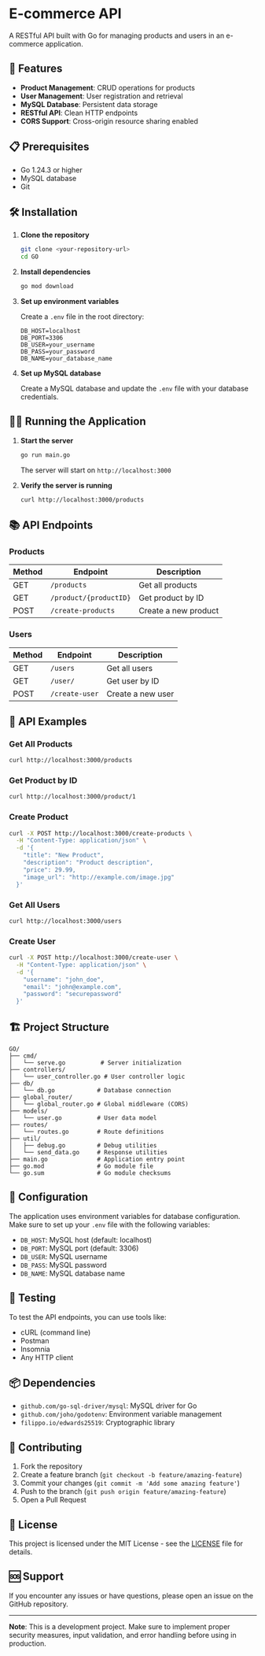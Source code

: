 # E-commerce API

A RESTful API built with Go for managing products and users in an e-commerce application.

## 🚀 Features

- **Product Management**: CRUD operations for products
- **User Management**: User registration and retrieval
- **MySQL Database**: Persistent data storage
- **RESTful API**: Clean HTTP endpoints
- **CORS Support**: Cross-origin resource sharing enabled

## 📋 Prerequisites

- Go 1.24.3 or higher
- MySQL database
- Git

## 🛠️ Installation

1. **Clone the repository**
   ```bash
   git clone <your-repository-url>
   cd GO
   ```

2. **Install dependencies**
   ```bash
   go mod download
   ```

3. **Set up environment variables**
   
   Create a `.env` file in the root directory:
   ```env
   DB_HOST=localhost
   DB_PORT=3306
   DB_USER=your_username
   DB_PASS=your_password
   DB_NAME=your_database_name
   ```

4. **Set up MySQL database**
   
   Create a MySQL database and update the `.env` file with your database credentials.

## 🏃‍♂️ Running the Application

1. **Start the server**
   ```bash
   go run main.go
   ```

   The server will start on `http://localhost:3000`

2. **Verify the server is running**
   ```bash
   curl http://localhost:3000/products
   ```

## 📚 API Endpoints

### Products

| Method | Endpoint | Description |
|--------|----------|-------------|
| GET | `/products` | Get all products |
| GET | `/product/{productID}` | Get product by ID |
| POST | `/create-products` | Create a new product |

### Users

| Method | Endpoint | Description |
|--------|----------|-------------|
| GET | `/users` | Get all users |
| GET | `/user/` | Get user by ID |
| POST | `/create-user` | Create a new user |

## 📝 API Examples

### Get All Products
```bash
curl http://localhost:3000/products
```

### Get Product by ID
```bash
curl http://localhost:3000/product/1
```

### Create Product
```bash
curl -X POST http://localhost:3000/create-products \
  -H "Content-Type: application/json" \
  -d '{
    "title": "New Product",
    "description": "Product description",
    "price": 29.99,
    "image_url": "http://example.com/image.jpg"
  }'
```

### Get All Users
```bash
curl http://localhost:3000/users
```

### Create User
```bash
curl -X POST http://localhost:3000/create-user \
  -H "Content-Type: application/json" \
  -d '{
    "username": "john_doe",
    "email": "john@example.com",
    "password": "securepassword"
  }'
```

## 🏗️ Project Structure

```
GO/
├── cmd/
│   └── serve.go          # Server initialization
├── controllers/
│   └── user_controller.go # User controller logic
├── db/
│   └── db.go            # Database connection
├── global_router/
│   └── global_router.go # Global middleware (CORS)
├── models/
│   └── user.go          # User data model
├── routes/
│   └── routes.go        # Route definitions
├── util/
│   ├── debug.go         # Debug utilities
│   └── send_data.go     # Response utilities
├── main.go              # Application entry point
├── go.mod               # Go module file
└── go.sum               # Go module checksums
```

## 🔧 Configuration

The application uses environment variables for database configuration. Make sure to set up your `.env` file with the following variables:

- `DB_HOST`: MySQL host (default: localhost)
- `DB_PORT`: MySQL port (default: 3306)
- `DB_USER`: MySQL username
- `DB_PASS`: MySQL password
- `DB_NAME`: MySQL database name

## 🧪 Testing

To test the API endpoints, you can use tools like:
- cURL (command line)
- Postman
- Insomnia
- Any HTTP client

## 📦 Dependencies

- `github.com/go-sql-driver/mysql`: MySQL driver for Go
- `github.com/joho/godotenv`: Environment variable management
- `filippo.io/edwards25519`: Cryptographic library

## 🤝 Contributing

1. Fork the repository
2. Create a feature branch (`git checkout -b feature/amazing-feature`)
3. Commit your changes (`git commit -m 'Add some amazing feature'`)
4. Push to the branch (`git push origin feature/amazing-feature`)
5. Open a Pull Request

## 📄 License

This project is licensed under the MIT License - see the [LICENSE](LICENSE) file for details.

## 🆘 Support

If you encounter any issues or have questions, please open an issue on the GitHub repository.

---

**Note**: This is a development project. Make sure to implement proper security measures, input validation, and error handling before using in production. 